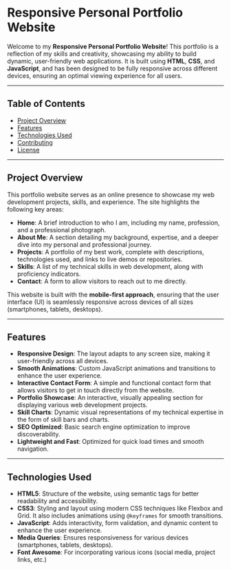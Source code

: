# **Responsive Personal Portfolio Website**

Welcome to my **Responsive Personal Portfolio Website**! This portfolio is a reflection of my skills and creativity, showcasing my ability to build dynamic, user-friendly web applications. It is built using **HTML**, **CSS**, and **JavaScript**, and has been designed to be fully responsive across different devices, ensuring an optimal viewing experience for all users.

---

## **Table of Contents**
- [Project Overview](#project-overview)
- [Features](#features)
- [Technologies Used](#technologies-used)
- [Contributing](#contributing)
- [License](#license)

---

## **Project Overview**

This portfolio website serves as an online presence to showcase my web development projects, skills, and experience. The site highlights the following key areas:
- **Home**: A brief introduction to who I am, including my name, profession, and a professional photograph.
- **About Me**: A section detailing my background, expertise, and a deeper dive into my personal and professional journey.
- **Projects**: A portfolio of my best work, complete with descriptions, technologies used, and links to live demos or repositories.
- **Skills**: A list of my technical skills in web development, along with proficiency indicators.
- **Contact**: A form to allow visitors to reach out to me directly.

This website is built with the **mobile-first approach**, ensuring that the user interface (UI) is seamlessly responsive across devices of all sizes (smartphones, tablets, desktops). 

---

## **Features**
- **Responsive Design**: The layout adapts to any screen size, making it user-friendly across all devices.
- **Smooth Animations**: Custom JavaScript animations and transitions to enhance the user experience.
- **Interactive Contact Form**: A simple and functional contact form that allows visitors to get in touch directly from the website.
- **Portfolio Showcase**: An interactive, visually appealing section for displaying various web development projects.
- **Skill Charts**: Dynamic visual representations of my technical expertise in the form of skill bars and charts.
- **SEO Optimized**: Basic search engine optimization to improve discoverability.
- **Lightweight and Fast**: Optimized for quick load times and smooth navigation.

---

## **Technologies Used**

- **HTML5**: Structure of the website, using semantic tags for better readability and accessibility.
- **CSS3**: Styling and layout using modern CSS techniques like Flexbox and Grid. It also includes animations using `@keyframes` for smooth transitions.
- **JavaScript**: Adds interactivity, form validation, and dynamic content to enhance the user experience. 
- **Media Queries**: Ensures responsiveness for various devices (smartphones, tablets, desktops).
- **Font Awesome**: For incorporating various icons (social media, project links, etc.)